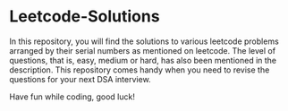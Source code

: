 # Leetcode-Solutions
In this repository, you will find the solutions to various leetcode problems arranged by their serial numbers as mentioned on leetcode.
The level of questions, that is, easy, medium or hard, has also been mentioned in the description.
This repository comes handy when you need to revise the questions for your next DSA interview.

Have fun while coding, good luck!
